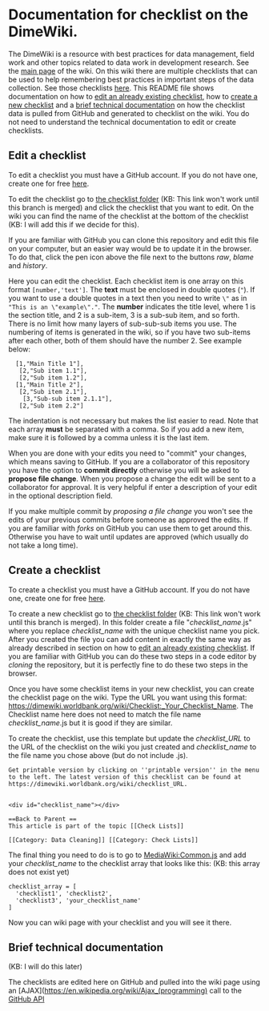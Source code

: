 # Documentation for checklist on the DimeWiki.

The DimeWiki is a resource with best practices for data management, field work and other topics related to data work in development research. See the [main page](https://dimewiki.worldbank.org/wiki/Main_Page) of the wiki. On this wiki there are multiple checklists that can be used to help remembering best practices in important steps of the data collection. See those checklists [here](https://dimewiki.worldbank.org/wiki/Check_Lists). This README file shows documentation on how to [edit an already existing checklist](#edit-a-checklist), how to [create a new checklist](#create-a-checklist) and a [brief technical documentation](#brief-technical-documentation) on how the checklist data is pulled from GitHub and generated to checklist on the wiki. You do not need to understand the technical documentation to edit or create checklists.

## Edit a checklist
To edit a checklist you must have a GitHub account. If you do not have one, create one for free [here](https://github.com/join).

To edit the checklist go to [the checklist folder](https://github.com/worldbank/DIMEwiki//Topics/Checklists/checklists) (KB: This link won't work until this branch is merged) and click the checklist that you want to edit. On the wiki you can find the name of the checklist at the bottom of the checklist (KB: I will add this if we decide for this).

If you are familiar with GitHub you can clone this repository and edit this file on your computer, but an easier way would be to update it in the browser. To do that, click the pen icon above the file next to the buttons _raw_, _blame_ and _history_.

Here you can edit the checklist. Each checklist item is one array on this format `[number,'text']`. The **text** must be enclosed in double quotes (`"`). If you want to use a double quotes in a text then you need to write `\"` as in `"This is an \"example\"."`. The **number** indicates the title level, where 1 is the section title, and 2 is a sub-item, 3 is a sub-sub item, and so forth. There is no limit how many layers of sub-sub-sub items you use. The numbering of items is generated in the wiki, so if you have two sub-items after each other, both of them should have the number 2. See example below:

```
  [1,"Main Title 1"],
   [2,"Sub item 1.1"],
   [2,"Sub item 1.2"],
  [1,"Main Title 2"],
   [2,"Sub item 2.1"],
    [3,"Sub-sub item 2.1.1"],
   [2,"Sub item 2.2"]
```

The indentation is not necessary but makes the list easier to read. Note that each array **must** be separated with a comma. So if you add a new item, make sure it is followed by a comma unless it is the last item.

When you are done with your edits you need to "commit" your changes, which means saving to GitHub. If you are a collaborator of this repository you have the option to **commit directly** otherwise you will be asked to **propose file change**. When you propose a change the edit will be sent to a collaborator for approval. It is very helpful if enter a description of your edit in the optional description field.

If you make multiple commit by *proposing a file change* you won't see the edits of your previous commits before someone as approved the edits. If you are familiar with *forks* on GitHub you can use them to get around this. Otherwise you have to wait until updates are approved (which usually do not take a long time).

## Create a checklist
To create a checklist you must have a GitHub account. If you do not have one, create one for free [here](https://github.com/join).

To create a new checklist go to [the checklist folder](https://github.com/worldbank/DIMEwiki//Topics/Checklists/checklists) (KB: This link won't work until this branch is merged). In this folder create a file "*checklist_name*.js" where you replace *checklist_name* with the unique checklist name you pick. After you created the file you can add content in exactly the same way as already described in section on how to [edit an already existing checklist](#edit-a-checklist). If you are familiar with GitHub you can do these two steps in a code editor by *cloning* the repository, but it is perfectly fine to do these two steps in the browser.

Once you have some checklist items in your new checklist, you can create the checklist page on the wiki. Type the URL you want using this format: https://dimewiki.worldbank.org/wiki/Checklist:_Your_Checklist_Name. The Checklist name here does not need to match the file name *checklist_name*.js but it is good if they are similar.

To create the checklist, use this template but update the *checklist_URL* to the URL of the checklist on the wiki you just created and *checklist_name* to the file name you chose above (but do not include .js).

```
Get printable version by clicking on ''printable version'' in the menu to the left. The latest version of this checklist can be found at https://dimewiki.worldbank.org/wiki/checklist_URL.


<div id="checklist_name"></div>

==Back to Parent ==
This article is part of the topic [[Check Lists]]

[[Category: Data Cleaning]] [[Category: Check Lists]]

```

The final thing you need to do is to go to [MediaWiki:Common.js](https://dimewiki.worldbank.org/wiki/MediaWiki:Common.js) and add your *checklist_name* to the checklist array that looks like this: (KB: this array does not exist yet)

```
checklist_array = [
  'checklist1', 'checklist2',
  'checklist3', 'your_checklist_name'
]
```

Now you can wiki page with your checklist and you will see it there.

## Brief technical documentation
(KB: I will do this later)

The checklists are edited here on GitHub and pulled into the wiki page using an [AJAX](https://en.wikipedia.org/wiki/Ajax_(programming) call to the [GitHub API](https://developer.github.com/v3/)
